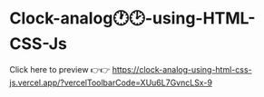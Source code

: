 # Clock-analog🕐🕑-using-HTML-CSS-Js

Click here to preview 👉👉 https://clock-analog-using-html-css-js.vercel.app/?vercelToolbarCode=XUu6L7GvncLSx-9
